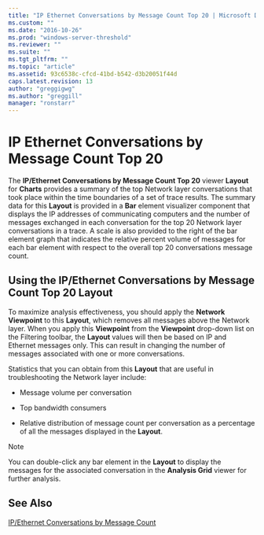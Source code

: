 ```yaml
---
title: "IP Ethernet Conversations by Message Count Top 20 | Microsoft Docs"
ms.custom: ""
ms.date: "2016-10-26"
ms.prod: "windows-server-threshold"
ms.reviewer: ""
ms.suite: ""
ms.tgt_pltfrm: ""
ms.topic: "article"
ms.assetid: 93c6538c-cfcd-41bd-b542-d3b20051f44d
caps.latest.revision: 13
author: "greggigwg"
ms.author: "greggill"
manager: "ronstarr"
---
```

# IP Ethernet Conversations by Message Count Top 20
The **IP/Ethernet Conversations by Message Count Top 20** viewer **Layout** for **Charts** provides a summary of the top Network layer conversations that took place within the time boundaries of a set of trace results. The summary data for this **Layout** is provided in a **Bar** element visualizer component that displays the IP addresses of communicating computers and the number of messages exchanged in each conversation for the top 20 Network layer conversations in a trace. A scale is also provided to the right of the bar element graph that indicates the relative percent volume of messages for each bar element with respect to the overall top 20 conversations message count.  
  
## Using the IP/Ethernet Conversations by Message Count Top 20 Layout  
 To maximize analysis effectiveness, you should apply the **Network** **Viewpoint** to this **Layout**, which removes all messages above the Network layer. When you apply this **Viewpoint** from the **Viewpoint** drop-down list on the Filtering toolbar, the **Layout** values will then be based on IP and Ethernet messages only. This can result in changing the number of messages associated with one or more conversations.  
  
 Statistics that you can obtain from this **Layout** that are useful in troubleshooting the Network layer include:  
  
-   Message volume per conversation  
  
-   Top bandwidth consumers  
  
-   Relative distribution of message count per conversation as a percentage of all the messages displayed in the **Layout**.  
  
> [!NOTE]
>  You can double-click any bar element in the **Layout** to display the messages for the associated conversation in the **Analysis Grid** viewer for further analysis.  
  
## See Also  
 [IP/Ethernet Conversations by Message Count](ip-ethernet-conversations-by-message-count.md)